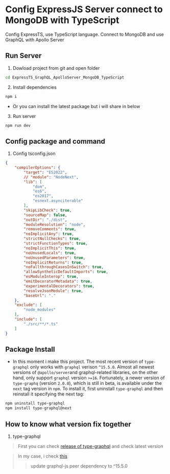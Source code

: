 # Config ExpressJS Server connect to MongoDB with TypeScript

Config ExpressTS, use TypeScript language. Connect to MongoDB and use GraphQL with Apollo Server

## Run Server

1. Dowload project from git and open folder

```bash
cd ExpressTS_GraphQL_ApolloServer_MongoDB_TypeScript
```

2. Install dependencies

```bash
npm i
```
- Or you can install the latest package but i will share in below

3. Run server
```bash
npm run dev
```

## Config package and command

1. Config tsconfig.json

```json
{
    "compilerOptions": {
        "target": "ES2022",
        // "module": "NodeNext",
        "lib": [
            "dom",
            "es6",
            "es2017",
            "esnext.asynciterable"
        ],
        "skipLibCheck": true,
        "sourceMap": false,
        "outDir": "./dist",
        "moduleResolution": "node",
        "removeComments": true,
        "noImplicitAny": true,
        "strictNullChecks": true,
        "strictFunctionTypes": true,
        "noImplicitThis": true,
        "noUnusedLocals": true,
        "noUnusedParameters": true,
        "noImplicitReturns": true,
        "noFallthroughCasesInSwitch": true,
        "allowSyntheticDefaultImports": true,
        "esModuleInterop": true,
        "emitDecoratorMetadata": true,
        "experimentalDecorators": true,
        "resolveJsonModule": true,
        "baseUrl": "."
    },
    "exclude": [
        "node_modules"
    ],
    "include": [
        "./src/**/*.ts"
    ]
}
```

## Package Install

- In this moment i make this project. The most recent version of `type-graphql` only works with `graphql` verison `^15.5.0`. Almost all newest versions of `@apollo/server`and graphql-related libraries, on the other hand, only support `graphql` version `>=16`. Fortunately, a newer version of `type-graphq` (version `2.0.0`), which is still in beta, is available under the `next` tag version in `npm`. To install it, first uninstall `type-graphql` and then reinstall it specifying the next tag:

```bash
npm uninstall type-graphql
npm install type-graphql@next
```

## How to know what version fix together

1. type-graphql

> First you can check [release of type-graphql](https://github.com/MichalLytek/type-graphql/releases) and check latest version

> In my case, i check [this](https://github.com/MichalLytek/type-graphql/releases/tag/v1.2.0-rc.1) 
>> update graphql-js peer dependency to ^15.5.0




